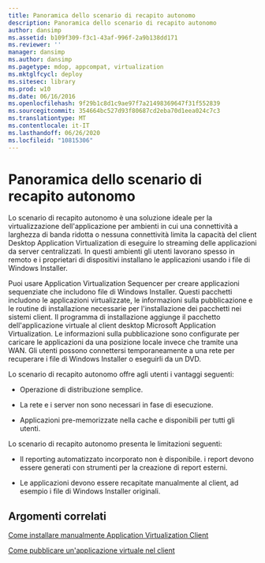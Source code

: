 ```yaml
---
title: Panoramica dello scenario di recapito autonomo
description: Panoramica dello scenario di recapito autonomo
author: dansimp
ms.assetid: b109f309-f3c1-43af-996f-2a9b138dd171
ms.reviewer: ''
manager: dansimp
ms.author: dansimp
ms.pagetype: mdop, appcompat, virtualization
ms.mktglfcycl: deploy
ms.sitesec: library
ms.prod: w10
ms.date: 06/16/2016
ms.openlocfilehash: 9f29b1c8d1c9ae97f7a21498369647f31f552839
ms.sourcegitcommit: 354664bc527d93f80687cd2eba70d1eea024c7c3
ms.translationtype: MT
ms.contentlocale: it-IT
ms.lasthandoff: 06/26/2020
ms.locfileid: "10815306"
---
```

# Panoramica dello scenario di recapito autonomo


Lo scenario di recapito autonomo è una soluzione ideale per la virtualizzazione dell'applicazione per ambienti in cui una connettività a larghezza di banda ridotta o nessuna connettività limita la capacità del client Desktop Application Virtualization di eseguire lo streaming delle applicazioni da server centralizzati. In questi ambienti gli utenti lavorano spesso in remoto e i proprietari di dispositivi installano le applicazioni usando i file di Windows Installer.

Puoi usare Application Virtualization Sequencer per creare applicazioni sequenziate che includono file di Windows Installer. Questi pacchetti includono le applicazioni virtualizzate, le informazioni sulla pubblicazione e le routine di installazione necessarie per l'installazione dei pacchetti nei sistemi client. Il programma di installazione aggiunge il pacchetto dell'applicazione virtuale al client desktop Microsoft Application Virtualization. Le informazioni sulla pubblicazione sono configurate per caricare le applicazioni da una posizione locale invece che tramite una WAN. Gli utenti possono connettersi temporaneamente a una rete per recuperare i file di Windows Installer o eseguirli da un DVD.

Lo scenario di recapito autonomo offre agli utenti i vantaggi seguenti:

-   Operazione di distribuzione semplice.

-   La rete e i server non sono necessari in fase di esecuzione.

-   Applicazioni pre-memorizzate nella cache e disponibili per tutti gli utenti.

Lo scenario di recapito autonomo presenta le limitazioni seguenti:

-   Il reporting automatizzato incorporato non è disponibile. i report devono essere generati con strumenti per la creazione di report esterni.

-   Le applicazioni devono essere recapitate manualmente al client, ad esempio i file di Windows Installer originali.

## Argomenti correlati


[Come installare manualmente Application Virtualization Client](how-to-manually-install-the-application-virtualization-client.md)

[Come pubblicare un'applicazione virtuale nel client](how-to-publish-a-virtual-application-on-the-client.md)

 

 





